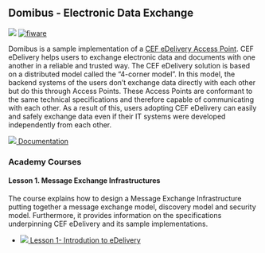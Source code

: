 <h2>Domibus - Electronic Data Exchange</h2>

[![](https://nexus.lab.fiware.org/repository/raw/public/badges/chapters/third-party.svg)](https://www.fiware.org/developers/catalogue/)
[![fiware](https://nexus.lab.fiware.org/repository/raw/public/badges/stackoverflow/fiware.svg)](http://stackoverflow.com/questions/tagged/fiware)

Domibus is a sample implementation of a
[CEF eDelivery Access Point](https://ec.europa.eu/cefdigital/wiki/display/CEFDIGITAL/Access+Point+software).
CEF eDelivery helps users to exchange electronic data and documents with one
another in a reliable and trusted way. The CEF eDelivery solution is based on a
distributed model called the “4-corner model”. In this model, the backend
systems of the users don’t exchange data directly with each other but do this
through Access Points. These Access Points are conformant to the same technical
specifications and therefore capable of communicating with each other. As a
result of this, users adopting CEF eDelivery can easily and safely exchange data
even if their IT systems were developed independently from each other.

[![](https://fiware.github.io/academy/img/books.png) Documentation](https://ec.europa.eu/cefdigital/wiki/display/CEFDIGITAL/Domibus)

<h3>Academy Courses</h3>

<h4>Lesson 1. Message Exchange Infrastructures</h4>

The course explains how to design a Message Exchange Infrastructure putting
together a message exchange model, discovery model and security model.
Furthermore, it provides information on the specifications underpinning CEF
eDelivery and its sample implementations.

-   <a href="https://fiware.github.io/academy/domibus/domibus1.pdf">![](https://fiware.github.io/academy/img/pdf.png)
    Lesson 1- Introdution to eDelivery</a>
